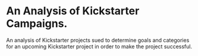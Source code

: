 # An Analysis of Kickstarter Campaigns.
An analysis of Kickstarter projects sued to determine goals and categories for an upcoming Kickstarter project in order to make the project successful.
